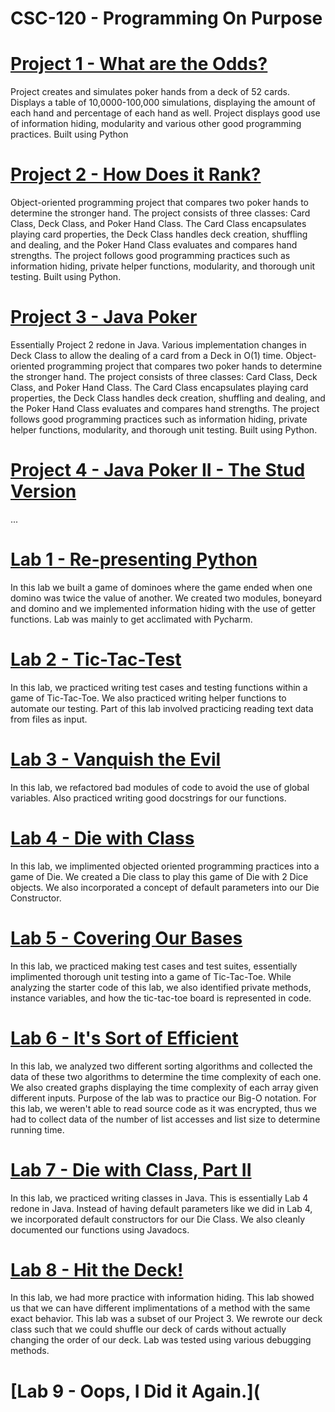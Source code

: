 # CSC-120 - Programming On Purpose 
# [Project 1 - What are the Odds?](https://github.com/NeilD-18/CSC-120/tree/8923af94f51d8ac073a4510a9a5daa54f196cfbe/Project%201%20-%20What%20are%20the%20Odds%3F%20ND)

Project creates and simulates poker hands from a deck of 52 cards. Displays a table of 10,0000-100,000 simulations, displaying the amount of each hand and percentage of each hand as well. Project displays good use of information hiding, modularity and various other good programming practices. Built using Python

# [Project 2 - How Does it Rank?](https://github.com/NeilD-18/CSC-120/tree/main/Project%202%20-%20How%20Does%20it%20Rank%3F%20ND)
Object-oriented programming project that compares two poker hands to determine the stronger hand. The project consists of three classes: Card Class, Deck Class, and Poker Hand Class. The Card Class encapsulates playing card properties, the Deck Class handles deck creation, shuffling and dealing, and the Poker Hand Class evaluates and compares hand strengths. The project follows good programming practices such as information hiding, private helper functions, modularity, and thorough unit testing. Built using Python.

# [Project 3 - Java Poker](https://github.com/NeilD-18/CSC-120/tree/main/Project%203%20-%20Java%20Poker%20ND)
Essentially Project 2 redone in Java. Various implementation changes in Deck Class to allow the dealing of a card from a Deck in O(1) time. 
Object-oriented programming project that compares two poker hands to determine the stronger hand. The project consists of three classes: Card Class, Deck Class, and Poker Hand Class. The Card Class encapsulates playing card properties, the Deck Class handles deck creation, shuffling and dealing, and the Poker Hand Class evaluates and compares hand strengths. The project follows good programming practices such as information hiding, private helper functions, modularity, and thorough unit testing. Built using Python.

# [Project 4 - Java Poker II - The Stud Version](https://github.com/NeilD-18/CSC-120/tree/main/Project%204%20-%20Java%20Poker%20II%20%20-%20The%20Stud%20Version)
...

# [Lab 1 - Re-presenting Python](https://github.com/NeilD-18/CSC-120/tree/main/Lab%201)
In this lab we built a game of dominoes where the game ended when one domino was twice the value of another. We created two modules, boneyard and domino and we implemented information hiding with the use of getter functions. Lab was mainly to get acclimated with Pycharm. 

# [Lab 2 - Tic-Tac-Test](https://github.com/NeilD-18/CSC-120/tree/main/Lab02%20Neil%20Daterao)
In this lab, we practiced writing test cases and testing functions within a game of Tic-Tac-Toe. We also practiced writing helper functions to automate our testing. Part of this lab involved practicing reading text data from files as input. 

# [Lab 3 - Vanquish the Evil](https://github.com/NeilD-18/CSC-120/tree/main/Lab03%20Neil%20Daterao)
In this lab, we refactored bad modules of code to avoid the use of global variables. Also practiced writing good docstrings for our functions. 

# [Lab 4 - Die with Class](https://github.com/NeilD-18/CSC-120/tree/main/Lab04%20Neil%20Daterao)
In this lab, we implimented objected oriented programming practices into a game of Die. We created a Die class to play this game of Die with 2 Dice objects. We also incorporated a concept of default parameters into our Die Constructor. 

# [Lab 5 - Covering Our Bases](https://github.com/NeilD-18/CSC-120/tree/main/Lab05%20Neil%20Daterao)
In this lab, we practiced making test cases and test suites, essentially implimented thorough unit testing into a game of Tic-Tac-Toe. While analyzing the starter code of this lab, we also identified private methods, instance variables, and how the tic-tac-toe board is represented in code. 

# [Lab 6 - It's Sort of Efficient](https://github.com/NeilD-18/CSC-120/tree/main/Lab06%20Neil%20Daterao)
In this lab, we analyzed two different sorting algorithms and collected the data of these two algorithms to determine the time complexity of each one. We also created graphs displaying the time complexity of each array given different inputs. Purpose of the lab was to practice our Big-O notation. For this lab, we weren't able to read source code as it was encrypted, thus we had to collect data of the number of list accesses and list size to determine running time. 

# [Lab 7 - Die with Class, Part II](https://github.com/NeilD-18/CSC-120/tree/main/Lab07%20Neil%20Daterao)
In this lab, we practiced writing classes in Java. This is essentially Lab 4 redone in Java. Instead of having default parameters like we did in Lab 4, we incorporated default constructors for our Die Class. We also cleanly documented our functions using Javadocs. 

# [Lab 8 - Hit the Deck!](https://github.com/NeilD-18/CSC-120/tree/main/Lab08%20Neil%20Daterao)
In this lab, we had more practice with information hiding. This lab showed us that we can have different implimentations of a method with the same exact behavior. This lab was a subset of our Project 3. We rewrote our deck class such that we could shuffle our deck of cards without actually changing the order of our deck. Lab was tested using various debugging methods. 

# [Lab 9 - Oops, I Did it Again.](


